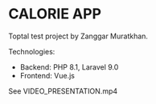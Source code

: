 # CALORIE APP

Toptal test project by Zanggar Muratkhan.

Technologies:
- Backend: PHP 8.1, Laravel 9.0
- Frontend: Vue.js

See VIDEO_PRESENTATION.mp4 
